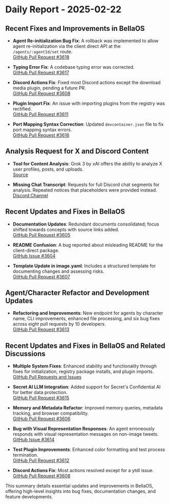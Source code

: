# Daily Report - 2025-02-22

## Recent Fixes and Improvements in BellaOS

- **Agent Re-initialization Bug Fix**: A rollback was implemented to allow agent re-initialization via the client direct API at the `/agents/:agentId/set` route.  
  [GitHub Pull Request #3618](https://github.com/bellaOS/bella/pull/3618)
  
- **Typing Error Fix**: A codebase typing error was corrected.  
  [GitHub Pull Request #3617](https://github.com/bellaOS/bella/pull/3617)

- **Discord Actions Fix**: Fixed most Discord actions except the download media plugin, pending a future PR.  
  [GitHub Pull Request #3608](https://github.com/bellaOS/bella/pull/3608)

- **Plugin Import Fix**: An issue with importing plugins from the registry was rectified.  
  [GitHub Pull Request #3611](https://github.com/bellaOS/bella/pull/3611)

- **Port Mapping Syntax Correction**: Updated `devcontainer.json` file to fix port mapping syntax errors.  
  [GitHub Pull Request #3616](https://github.com/bellaOS/bella/pull/3616)

## Analysis Request for X and Discord Content

- **Tool for Content Analysis**: Grok 3 by xAI offers the ability to analyze X user profiles, posts, and uploads.  
  [Source](https://twitter.com/shawmakesmagic/status/1893134538282262807)

- **Missing Chat Transcript**: Requests for full Discord chat segments for analysis. Repeated notices that placeholders were provided instead.  
  [Discord Channel](https://discord.com/channels/1253563208833433701/1326603270893867064)

## Recent Updates and Fixes in BellaOS

- **Documentation Updates**: Redundant documents consolidated; focus shifted towards concepts with source links added.  
  [GitHub Pull Request #3605](https://github.com/bellaOS/bella/pull/3605)

- **README Confusion**: A bug reported about misleading README for the client-direct package.  
  [GitHub Issue #3604](https://github.com/bellaOS/bella/issues/3604)

- **Template Update in image.yaml**: Includes a structured template for documenting changes and assessing risks.  
  [GitHub Pull Request #3607](https://github.com/bellaOS/bella/pull/3607)

## Agent/Character Refactor and Development Updates

- **Refactoring and Improvements**: New endpoint for agents by character name, CLI improvements, enhanced file processing, and six bug fixes across eight pull requests by 10 developers.  
  [GitHub Pull Request #3613](https://github.com/bellaOS/bella/pull/3613)

## Recent Updates and Fixes in BellaOS and Related Discussions

- **Multiple System Fixes**: Enhanced stability and functionality through fixes for initialization, registry package installs, and plugin imports.  
  [GitHub Pull Requests and Issues](https://github.com/bellaOS/bella)

- **Secret AI LLM Integration**: Added support for Secret's Confidential AI for better data protection.  
  [GitHub Pull Request #3615](https://github.com/bellaOS/bella/pull/3615)

- **Memory and Metadata Refactor**: Improved memory queries, metadata tracking, and browser compatibility.  
  [GitHub Pull Request #3606](https://github.com/bellaOS/bella/pull/3606)

- **Bug with Visual Representation Responses**: An agent erroneously responds with visual representation messages on non-image tweets.  
  [GitHub Issue #3614](https://github.com/bellaOS/bella/issues/3614)

- **Test Plugin Improvements**: Enhanced color formatting and test process termination.  
  [GitHub Pull Request #3612](https://github.com/bellaOS/bella/pull/3612)

- **Discord Actions Fix**: Most actions resolved except for a ytdl issue.  
  [GitHub Pull Request #3608](https://github.com/bellaOS/bella/pull/3608)

This summary details essential updates and improvements in BellaOS, offering high-level insights into bug fixes, documentation changes, and feature developments.
